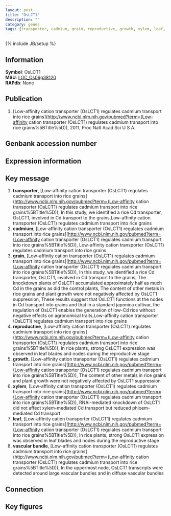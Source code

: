 ```yaml
---
layout: post
title: "OsLCT1"
description: ""
category: genes
tags: [transporter, cadmium, grain, reproductive, growth, xylem, leaf, vascular bundle]
---
```

{% include JB/setup %}

## Information
__Symbol__: OsLCT1  
__MSU__: [LOC_Os06g38120](http://rice.plantbiology.msu.edu/cgi-bin/ORF_infopage.cgi?orf=LOC_Os06g38120)  
__RAPdb__: None  

## Publication
1. [Low-affinity cation transporter (OsLCT1) regulates cadmium transport into rice grains](http://www.ncbi.nlm.nih.gov/pubmed?term=(Low-affinity cation transporter (OsLCT1) regulates cadmium transport into rice grains%5BTitle%5D)), 2011, Proc Natl Acad Sci U S A.

## Genbank accession number

## Expression information

## Key message
1. __transporter__, [Low-affinity cation transporter (OsLCT1) regulates cadmium transport into rice grains](http://www.ncbi.nlm.nih.gov/pubmed?term=(Low-affinity cation transporter (OsLCT1) regulates cadmium transport into rice grains%5BTitle%5D)),  In this study, we identified a rice Cd transporter, OsLCT1, involved in Cd transport to the grains,Low-affinity cation transporter (OsLCT1) regulates cadmium transport into rice grains
2. __cadmium__, [Low-affinity cation transporter (OsLCT1) regulates cadmium transport into rice grains](http://www.ncbi.nlm.nih.gov/pubmed?term=(Low-affinity cation transporter (OsLCT1) regulates cadmium transport into rice grains%5BTitle%5D)), Low-affinity cation transporter (OsLCT1) regulates cadmium transport into rice grains
3. __grain__, [Low-affinity cation transporter (OsLCT1) regulates cadmium transport into rice grains](http://www.ncbi.nlm.nih.gov/pubmed?term=(Low-affinity cation transporter (OsLCT1) regulates cadmium transport into rice grains%5BTitle%5D)),  In this study, we identified a rice Cd transporter, OsLCT1, involved in Cd transport to the grains, The knockdown plants of OsLCT1 accumulated approximately half as much Cd in the grains as did the control plants, The content of other metals in rice grains and plant growth were not negatively affected by OsLCT1 suppression, These results suggest that OsLCT1 functions at the nodes in Cd transport into grains and that in a standard japonica cultivar, the regulation of OsLCT1 enables the generation of low-Cd rice without negative effects on agronomical traits,Low-affinity cation transporter (OsLCT1) regulates cadmium transport into rice grains
4. __reproductive__, [Low-affinity cation transporter (OsLCT1) regulates cadmium transport into rice grains](http://www.ncbi.nlm.nih.gov/pubmed?term=(Low-affinity cation transporter (OsLCT1) regulates cadmium transport into rice grains%5BTitle%5D)),  In rice plants, strong OsLCT1 expression was observed in leaf blades and nodes during the reproductive stage
5. __growth__, [Low-affinity cation transporter (OsLCT1) regulates cadmium transport into rice grains](http://www.ncbi.nlm.nih.gov/pubmed?term=(Low-affinity cation transporter (OsLCT1) regulates cadmium transport into rice grains%5BTitle%5D)),  The content of other metals in rice grains and plant growth were not negatively affected by OsLCT1 suppression
6. __xylem__, [Low-affinity cation transporter (OsLCT1) regulates cadmium transport into rice grains](http://www.ncbi.nlm.nih.gov/pubmed?term=(Low-affinity cation transporter (OsLCT1) regulates cadmium transport into rice grains%5BTitle%5D)),  RNAi-mediated knockdown of OsLCT1 did not affect xylem-mediated Cd transport but reduced phloem-mediated Cd transport
7. __leaf__, [Low-affinity cation transporter (OsLCT1) regulates cadmium transport into rice grains](http://www.ncbi.nlm.nih.gov/pubmed?term=(Low-affinity cation transporter (OsLCT1) regulates cadmium transport into rice grains%5BTitle%5D)),  In rice plants, strong OsLCT1 expression was observed in leaf blades and nodes during the reproductive stage
8. __vascular bundle__, [Low-affinity cation transporter (OsLCT1) regulates cadmium transport into rice grains](http://www.ncbi.nlm.nih.gov/pubmed?term=(Low-affinity cation transporter (OsLCT1) regulates cadmium transport into rice grains%5BTitle%5D)),  In the uppermost node, OsLCT1 transcripts were detected around large vascular bundles and in diffuse vascular bundles

## Connection

## Key figures


